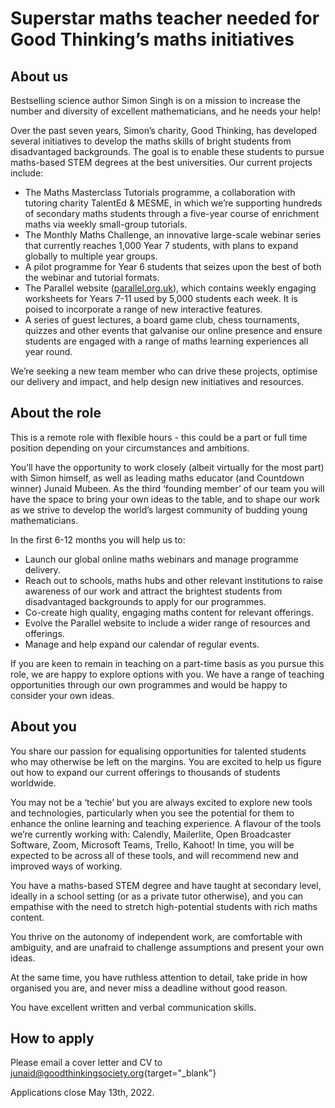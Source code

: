 # Superstar maths teacher needed for Good Thinking’s maths initiatives

## About us

Bestselling science author Simon Singh is on a mission to increase the number and diversity of excellent mathematicians, and he needs your help!

Over the past seven years, Simon’s charity, Good Thinking, has developed several initiatives to develop the maths skills of bright students from disadvantaged backgrounds. The goal is to enable these students to pursue maths-based STEM degrees at the best universities. Our current projects include:

* The Maths Masterclass Tutorials programme, a collaboration with tutoring charity TalentEd & MESME, in which we’re supporting hundreds of secondary maths students through a five-year course of enrichment maths via weekly small-group tutorials.
* The Monthly Maths Challenge, an innovative large-scale webinar series that currently reaches 1,000 Year 7 students, with plans to expand globally to multiple year groups.
* A pilot programme for Year 6 students that seizes upon the best of both the webinar and tutorial formats.
* The Parallel website ([parallel.org.uk](/)), which contains weekly engaging worksheets for Years 7-11 used by 5,000 students each week. It is poised to incorporate a range of new interactive features.
* A series of guest lectures, a board game club, chess tournaments, quizzes and other events that galvanise our online presence and ensure students are engaged with a range of maths learning experiences all year round.

We’re seeking a new team member who can drive these projects, optimise our delivery and impact, and help design new initiatives and resources.


## About the role

This is a remote role with flexible hours - this could be a part or full time position depending on your circumstances and ambitions.  

You’ll have the opportunity to work closely (albeit virtually for the most part) with Simon himself, as well as leading maths educator (and Countdown winner) Junaid Mubeen. As the third ‘founding member’ of our team you will have the space to bring your own ideas to the table, and to shape our work as we strive to develop the world’s largest community of budding young mathematicians.

In the first 6-12 months you will help us to:

* Launch our global online maths webinars and manage programme delivery.
* Reach out to schools, maths hubs and other relevant institutions to raise awareness of our work and attract the brightest students from disadvantaged backgrounds to apply for our programmes.
* Co-create high quality, engaging maths content for relevant offerings.
* Evolve the Parallel website to include a wider range of resources and offerings.
* Manage and help expand our calendar of regular events.

If you are keen to remain in teaching on a part-time basis as you pursue this role, we are happy to explore options with you. We have a range of teaching opportunities through our own programmes and would be happy to consider your own ideas.


## About you

You share our passion for equalising opportunities for talented students who may otherwise be left on the margins. You are excited to help us figure out how to expand our current offerings to thousands of students worldwide.

You may not be a ‘techie’ but you are always excited to explore new tools and technologies, particularly when you see the potential for them to enhance the online learning and teaching experience. A flavour of the tools we’re currently working with: Calendly, Mailerlite, Open Broadcaster Software, Zoom, Microsoft Teams, Trello, Kahoot! In time, you will be expected to be across all of these tools, and will recommend new and improved ways of working.

You have a maths-based STEM degree and have taught at secondary level, ideally in a school setting (or as a private tutor otherwise), and you can empathise with the need to stretch high-potential students with rich maths content.

You thrive on the autonomy of independent work, are comfortable with ambiguity, and are unafraid to challenge assumptions and present your own ideas.

At the same time, you have ruthless attention to detail, take pride in how organised you are, and never miss a deadline without good reason.

You have excellent written and verbal communication skills.

## How to apply

Please email a cover letter and CV to [junaid@goodthinkingsociety.org](mailto:junaid@goodthinkingsociety.org){target="_blank"}

Applications close May 13th, 2022. 
